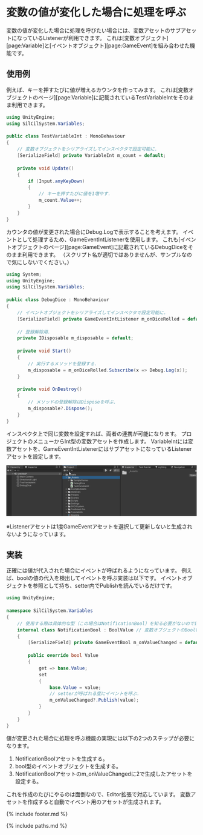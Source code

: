 # 変数の値が変化した場合に処理を呼ぶ

変数の値が変化した場合に処理を呼びたい場合には、変数アセットのサブアセットになっているListenerが利用できます。
これは[変数オブジェクト][page:Variable]と[イベントオブジェクト][page:GameEvent]を組み合わせた機能です。

## 使用例

例えば、キーを押すたびに値が増えるカウンタを作ってみます。
これは[変数オブジェクトのページ][page:Variable]に記載されているTestVariableIntをそのまま利用できます。

```cs
using UnityEngine;
using SilCilSystem.Variables;

public class TestVariableInt : MonoBehaviour
{
    // 変数オブジェクトをシリアライズしてインスペクタで設定可能に.
    [SerializeField] private VariableInt m_count = default;

    private void Update()
    {
        if (Input.anyKeyDown)
        {
            // キーを押すたびに値を1増やす.
            m_count.Value++;
        }
    }
}
```

カウンタの値が変更された場合にDebug.Logで表示することを考えます。
イベントとして処理するため、GameEventIntListenerを使用します。
これも[イベントオブジェクトのページ][page:GameEvent]に記載されているDebugDiceをそのまま利用できます。
（スクリプト名が適切ではありませんが、サンプルなので気にしないでください。）

```cs
using System;
using UnityEngine;
using SilCilSystem.Variables;

public class DebugDice : MonoBehaviour
{
    // イベントオブジェクトをシリアライズしてインスペクタで設定可能に.
    [SerializeField] private GameEventIntListener m_onDiceRolled = default;

    // 登録解除用.
    private IDisposable m_disposable = default;

    private void Start()
    {
        // 実行するメソッドを登録する.
        m_disposable = m_onDiceRolled.Subscribe(x => Debug.Log(x));
    }

    private void OnDestroy()
    {
        // メソッドの登録解除はDisposeを呼ぶ.
        m_disposable?.Dispose();
    }
}
```

インスペクタ上で同じ変数を設定すれば、両者の連携が可能になります。
プロジェクトのメニューからInt型の変数アセットを作成します。
VariableIntには変数アセットを、GameEventIntListenerにはサブアセットになっているListenerアセットを設定します。

![インスペクタ上で変数とイベントの設定を行う][fig:OnValueChangedInInspector]

※Listenerアセットは1度GameEventアセットを選択して更新しないと生成されないようになっています。

## 実装

正確には値が代入された場合にイベントが呼ばれるようになっています。
例えば、boolの値の代入を検出してイベントを呼ぶ実装は以下です。
イベントオブジェクトを参照として持ち、setter内でPublishを読んでいるだけです。

```cs
using UnityEngine;

namespace SilCilSystem.Variables
{
    // 使用する際は具体的な型（この場合はNotificationBool）を知る必要がないのでinternalで実装.
    internal class NotificationBool : BoolValue // 変数オブジェクトのBoolValueを継承.
    {
        [SerializeField] private GameEventBool m_onValueChanged = default;

        public override bool Value
        {
            get => base.Value;
            set
            {
                base.Value = value;
                // setterが呼ばれる度にイベントを呼ぶ.
                m_onValueChanged?.Publish(value);
            }
        }
    }
}
```

値が変更された場合に処理を呼ぶ機能の実現には以下の2つのステップが必要になります。

1. NotificationBoolアセットを生成する。
2. bool型のイベントオブジェクトを生成する。
3. NotificationBoolアセットのm_onValueChangedに2で生成したアセットを設定する。

これを作成のたびにやるのは面倒なので、Editor拡張で対応しています。
変数アセットを作成すると自動でイベント用のアセットが生成されます。

<!--- footer --->

{% include footer.md %}

<!--- 参照 --->

{% include paths.md %}

[fig:OnValueChangedInInspector]: Figures/OnValueChangedInInspector.gif
